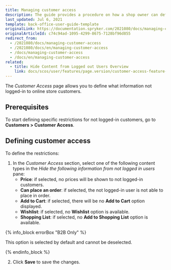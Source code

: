```yaml
---
title: Managing customer access
description: The guide provides a procedure on how a shop owner can define restrictions for actions for non-logged in users.
last_updated: Jul 6, 2021
template: back-office-user-guide-template
originalLink: https://documentation.spryker.com/2021080/docs/managing-customer-access
originalArticleId: c74c94ad-1095-4299-8675-7128bf96d855
redirect_from:
  - /2021080/docs/managing-customer-access
  - /2021080/docs/en/managing-customer-access
  - /docs/managing-customer-access
  - /docs/en/managing-customer-access
related:
  - title: Hide Content from Logged out Users Overview
    link: docs/scos/user/features/page.version/customer-access-feature-overview.html
---
```


The *Customer Access* page allows you to define what information not logged-in to online store customers.

## Prerequisites

To start defining specific restrictions for not logged-in customers, go to **Customers&nbsp;<span aria-label="and then">></span> Customer Access**.

## Defining customer access

To define the restrictions:
1. In the *Customer Access* section, select one of the following content types in the *Hide the following information from not logged in users* pane:
    * **Price**: if selected, no prices will be shown to not logged-in customers.
    * **Can place an order**: if selected, the not logged-in user is not able to place in order.
    * **Add to Cart**: if selected, there will be no **Add to Cart** option displayed.
    * **Wishlist**: if selected, no **Wishlist** option is available.
    * **Shopping List**: if selected, no **Add to Shopping List** option is available.

{% info_block errorBox "B2B Only" %}

This option is selected by default and cannot be deselected.

{% endinfo_block %}

2. Click **Save** to save the changes.
